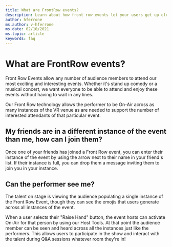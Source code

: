```yaml
---
title: What are FrontRow events?
description: Learn about how front row events let your users get up close and personal in AltspaceVR events.
author: hferrone
ms.author: v-hferrone
ms.date: 02/10/2021
ms.topic: article
keywords: faq 
---
```


# What are FrontRow events? 

Front Row Events allow any number of audience members to attend our most exciting and interesting events. Whether it's stand up comedy or a musical concert, we want everyone to be able to attend and enjoy these events without having to wait in any lines. 

Our Front Row technology allows the performer to be On-Air across as many instances of the VR venue as are needed to support the number of interested attendants of that particular event. 

## My friends are in a different instance of the event than me, how can I join them?

Once one of your friends has joined a Front Row event, you can enter their instance of the event by using the arrow next to their name in your friend's list. If their instance is full, you can drop them a message inviting them to join you in your instance. 

## Can the performer see me?

The talent on stage is viewing the audience populating a single instance of the Front Row Event, though they can see the emojis that users generate across all instances of the event.

When a user selects their "Raise Hand" button, the event hosts can activate On-Air for that person by using our Host Tools. At that point the audience member can be seen and heard across all the instances just like the performers. This allows users to participate in the show and interact with the talent during Q&A sessions whatever room they're in!
